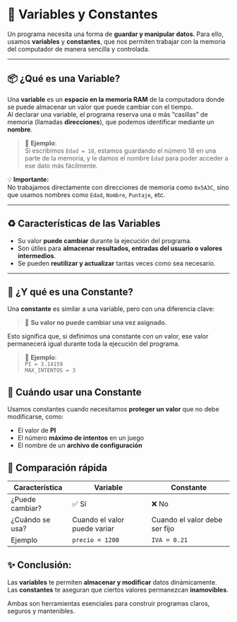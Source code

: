 # 🔢 Variables y Constantes

Un programa necesita una forma de **guardar y manipular datos**. Para ello, usamos **variables** y **constantes**, que nos permiten trabajar con la memoria del computador de manera sencilla y controlada.

---

## 📦 ¿Qué es una Variable?

Una **variable** es un **espacio en la memoria RAM** de la computadora donde se puede almacenar un valor que puede cambiar con el tiempo.  
Al declarar una variable, el programa reserva una o más “casillas” de memoria (llamadas **direcciones**), que podemos identificar mediante un **nombre**.

> 🎯 **Ejemplo**:  
> Si escribimos `Edad = 18`, estamos guardando el número 18 en una parte de la memoria, y le damos el nombre `Edad` para poder acceder a ese dato más fácilmente.

💡 **Importante:**  
No trabajamos directamente con direcciones de memoria como `0x5A3C`, sino que usamos nombres como `Edad`, `Nombre`, `Puntaje`, etc.

---

## ♻️ Características de las Variables

- Su valor **puede cambiar** durante la ejecución del programa.
- Son útiles para **almacenar resultados, entradas del usuario o valores intermedios**.
- Se pueden **reutilizar y actualizar** tantas veces como sea necesario.

---

## 🛑 ¿Y qué es una Constante?

Una **constante** es similar a una variable, pero con una diferencia clave:

> 🔐 **Su valor no puede cambiar una vez asignado.**

Esto significa que, si definimos una constante con un valor, ese valor permanecerá igual durante toda la ejecución del programa.

> 🎯 **Ejemplo**:  
> `PI = 3.14159`  
> `MAX_INTENTOS = 3`

## 📌 Cuándo usar una Constante

Usamos constantes cuando necesitamos **proteger un valor** que no debe modificarse, como:

- El valor de **PI**
- El número **máximo de intentos** en un juego
- El nombre de un **archivo de configuración**

## 🔁 Comparación rápida

| Característica  | Variable                     | Constante                     |
| --------------- | ---------------------------- | ----------------------------- |
| ¿Puede cambiar? | ✅ Sí                        | ❌ No                         |
| ¿Cuándo se usa? | Cuando el valor puede variar | Cuando el valor debe ser fijo |
| Ejemplo         | `precio = 1200`              | `IVA = 0.21`                  |

## ✨ **Conclusión:**

Las **variables** te permiten **almacenar y modificar** datos dinámicamente.  
Las **constantes** te aseguran que ciertos valores permanezcan **inamovibles**.

Ambas son herramientas esenciales para construir programas claros, seguros y mantenibles.
